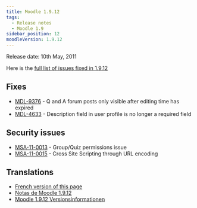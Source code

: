 ```yaml
---
title: Moodle 1.9.12
tags:
  - Release notes
  - Moodle 1.9
sidebar_position: 12
moodleVersion: 1.9.12
---
```

Release date: 10th May, 2011

Here is the [full list of issues fixed in 1.9.12](http://tracker.moodle.org/secure/ReleaseNote.jspa?projectId=10011&version=10536)

## Fixes

- [MDL-9376](https://tracker.moodle.org/browse/MDL-9376) - Q and A forum posts only visible after editing time has expired
- [MDL-4633](https://tracker.moodle.org/browse/MDL-4633) - Description field in user profile is no longer a required field

## Security issues

- [MSA-11-0013](http://moodle.org/mod/forum/discuss.php?d=175590) - Group/Quiz permissions issue
- [MSA-11-0015](http://moodle.org/mod/forum/discuss.php?d=175592) - Cross Site Scripting through URL encoding

## Translations

- [French version of this page](https://docs.moodle.org/19/fr/Notes_de_mise_à_jour_de_Moodle_1.9.12)
- [Notas de Moodle 1.9.12](https://docs.moodle.org/es/Notas_de_Moodle_1.9.12)
- [Moodle 1.9.12 Versionsinformationen](https://docs.moodle.org/de/Moodle_1.9.12_Versionsinformationen)
